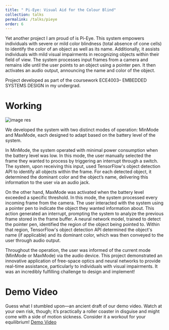 ```yaml
---
title: " Pi-Eye: Visual Aid for the Colour Blind"
collection: talks
permalink: /talks/pieye
order: 6
---
```


Yet another project I am proud of is Pi-Eye. This system empowers individuals with severe or mild color blindness (total absence of cone cells) to identify the color of an object as well as its name. Additionally, it assists individuals with mild visual impairments in recognizing objects within their field of view. The system processes input frames from a camera and remains idle until the user points to an object using a pointer pen. It then activates an audio output, announcing the name and color of the object.

Project developed as part of the coursework ECE4003– EMBEDDED SYSTEMS DESIGN in my undergrad. 

Working
===
![image res](../../images/pieye_block.png)

We developed the system with two distinct modes of operation: MinMode and MaxMode, each designed to adapt based on the battery level of the system.

In MinMode, the system operated with minimal power consumption when the battery level was low. In this mode, the user manually selected the frame they wanted to process by triggering an interrupt through a switch. The system, upon receiving this input, used TensorFlow's object detection API to identify all objects within the frame. For each detected object, it determined the dominant color and the object’s name, delivering this information to the user via an audio jack.

On the other hand, MaxMode was activated when the battery level exceeded a specific threshold. In this mode, the system processed every incoming frame from the camera. The user interacted with the system using a pointer pen to indicate the object they wanted information about. This action generated an interrupt, prompting the system to analyze the previous frame stored in the frame buffer. A neural network model, trained to detect the pointer pen, identified the region of the object being pointed to. Within that region, TensorFlow's object detection API determined the object's name (if applicable) and its dominant color, which was then conveyed to the user through audio output.

Throughout the operation, the user was informed of the current mode (MinMode or MaxMode) via the audio device. This project demonstrated an innovative application of free-space optics and neural networks to provide real-time assistance, particularly to individuals with visual impairments. It was an incredibly fulfilling challenge to design and implement!

Demo Video
===

Guess what I stumbled upon—an ancient draft of our demo video. Watch at your own risk, though; it’s practically a roller coaster in disguise and might come with a side of motion sickness. Consider it a workout for your equilibrium!
[Demo Video](https://drive.google.com/file/d/1UOnIgLff9UmnFGvDaFxGuVn7YWzoan8s/view?usp=sharing)